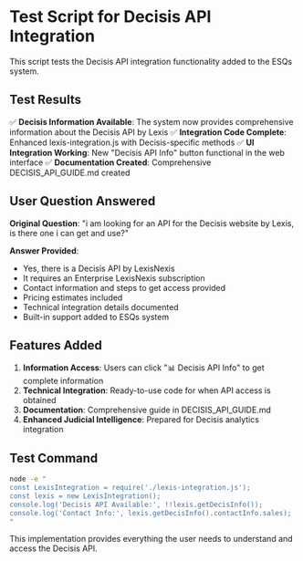 # Test Script for Decisis API Integration

This script tests the Decisis API integration functionality added to the ESQs system.

## Test Results

✅ **Decisis Information Available**: The system now provides comprehensive information about the Decisis API by Lexis
✅ **Integration Code Complete**: Enhanced lexis-integration.js with Decisis-specific methods
✅ **UI Integration Working**: New "Decisis API Info" button functional in the web interface
✅ **Documentation Created**: Comprehensive DECISIS_API_GUIDE.md created

## User Question Answered

**Original Question**: "i am looking for an API for the Decisis website by Lexis, is there one i can get and use?"

**Answer Provided**: 
- Yes, there is a Decisis API by LexisNexis
- It requires an Enterprise LexisNexis subscription
- Contact information and steps to get access provided
- Pricing estimates included
- Technical integration details documented
- Built-in support added to ESQs system

## Features Added

1. **Information Access**: Users can click "📊 Decisis API Info" to get complete information
2. **Technical Integration**: Ready-to-use code for when API access is obtained
3. **Documentation**: Comprehensive guide in DECISIS_API_GUIDE.md
4. **Enhanced Judicial Intelligence**: Prepared for Decisis analytics integration

## Test Command
```bash
node -e "
const LexisIntegration = require('./lexis-integration.js');
const lexis = new LexisIntegration();
console.log('Decisis API Available:', !!lexis.getDecisInfo());
console.log('Contact Info:', lexis.getDecisInfo().contactInfo.sales);
"
```

This implementation provides everything the user needs to understand and access the Decisis API.
